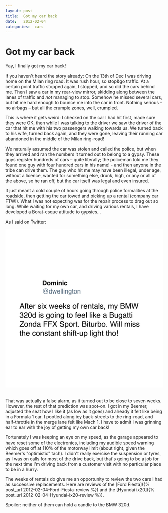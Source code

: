 ```yaml
---
layout: post
title:  Got my car back 
date:   2012-02-04 
categories:  cars 
---
```


# Got my car back


Yay, I finally got my car back!

If you haven't heard the story already: On the 13th of Dec I was driving home on the Milan ring road. It was rush hour, so stop&go traffic. At a certain point traffic stopped again, I stopped, and so did the cars behind me. Then I saw a car in my rear-view mirror, skidding along between the lanes of traffic and *not* managing to stop. Somehow he missed several cars, but hit me hard enough to bounce me into the car in front. Nothing serious – no airbags – but all the crumple zones, well, crumpled.

This is where it gets weird: I checked on the car I had hit first, made sure they were OK, then while I was talking to the driver we saw the driver of the car that hit me with his two passengers walking towards us. We turned back to his wife, turned back again, and they were gone, leaving their running car abandoned in the middle of the Milan ring-road!

We naturally assumed the car was stolen and called the police, but when they arrived and ran the numbers it turned out to belong to a gypsy. These guys register hundreds of cars – quite literally; the policeman told me they found one guy with four hundred cars in his name! - and then anyone in the tribe can drive them. The guy who hit me may have been illegal, under age, without a licence, wanted for something else, drunk, high, or any or all of the above, so he ran off, but the car itself was legal and even insured.

It just meant a cold couple of hours going through police formalities at the roadside, then getting the car towed and picking up a rental (company car FTW!). What I was not expecting was for the repair process to drag out so long. While waiting for my own car, and driving various rentals, I have developed a Borat-esque attitude to gypsies…

As I said on Twitter:

![](/images/tweet-161928366734327809.png) 

That was actually a false alarm, as it turned out to be close to seven weeks. However, the rest of that prediction was spot-on. I got in my Beemer, adjusted the seat how I like it (as low as it goes) and already it felt like being in a Formula 1 car. I pootled along icy back-streets to the ring-road, and half-throttle in the merge lane felt like Mach 1. I have to admit I was grinning ear to ear with the joy of getting my own car back!

Fortunately I was keeping an eye on my speed, as the garage appeared to have reset some of the electronics, including my audible speed warning which goes off at 110% of the motorway limit (about right, given the Beemer's "optimistic" tach). I didn't really exercise the suspension or tyres, as I was on calls for most of the drive back, but that's going to be a job for the next time I'm driving back from a customer visit with no particular place to be in a hurry.

The weeks of rentals do give me an opportunity to review the two cars I had as successive replacements. Here are reviews of the [Ford Fiesta]({% post_url 2012-02-04-Ford-Fiesta-review %}) and the [Hyundai ix20]({% post_url 2012-02-04-Hyundai-ix20-review %}).

Spoiler: neither of them can hold a candle to the BMW 320d.

            